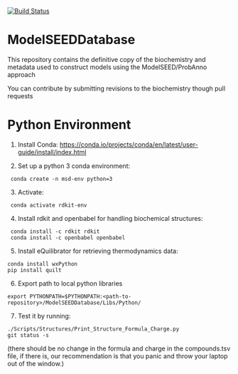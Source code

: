 [![Build Status](https://travis-ci.org/ModelSEED/ModelSEEDDatabase.svg?branch=master)](https://travis-ci.org/ModelSEED/ModelSEEDDatabase)
# ModelSEEDDatabase
This repository contains the definitive copy of the biochemistry and metadata used to construct models using the ModelSEED/ProbAnno approach

You can contribute by submitting revisions to the biochemistry though pull requests

# Python Environment

1) Install Conda:
https://conda.io/projects/conda/en/latest/user-guide/install/index.html

2) Set up a python 3 conda environment:
```
 conda create -n msd-env python=3
```
 3) Activate:
```
 conda activate rdkit-env
```

4) Install rdkit and openbabel for handling biochemical structures:
```
 conda install -c rdkit rdkit
 conda install -c openbabel openbabel
```

5) Install eQuilibrator for retrieving thermodynamics data:
```
conda install wxPython
pip install quilt
```

6) Export path to local python libraries
```
export PYTHONPATH=$PYTHONPATH:<path-to-repository>/ModelSEEDDatabase/Libs/Python/
```

7) Test it by running:
```
./Scripts/Structures/Print_Structure_Formula_Charge.py
git status -s
```
(there should be no change in the formula and charge in the compounds.tsv file, if there is, our recommendation is that you panic and throw your laptop out of the window.)